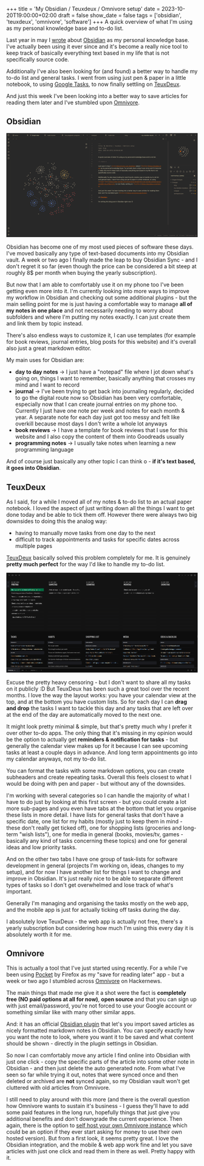 +++
title = 'My Obsidian / Teuxdeux / Omnivore setup'
date = 2023-10-20T19:00:00+02:00
draft = false
show_date = false
tags = ['obsidian', 'teuxdeux', 'omnivore', 'software']
+++
A quick overview of what I'm using as my personal knowledge base and to-do list.

<!--more-->

Last year in may I [wrote](/trying-out-obsidian/) about [Obsidian](https://obsidian.md/) as my personal knowledge base. I've actually been using it ever since and it's become a really nice tool to keep track of basically everything text based in my life that is not specifically source code.

Additionally I've also been looking for (and found) a better way to handle my to-do list and general tasks. I went from using just pen & paper in a little notebook, to using [Google Tasks](https://play.google.com/store/apps/details?id=com.google.android.apps.tasks&hl=de_AT&gl=US), to now finally settling on [TeuxDeux](https://teuxdeux.com/home).

And just this week I've been looking into a better way to save articles for reading them later and I've stumbled upon [Omnivore](https://omnivore.app/home).

## Obsidian

![Obsidian](./obsidian-screenshot.png)

Obsidian has become one of my most used pieces of software these days. I've moved basically any type of text-based documents into my Obsidian vault. A week or two ago I finally made the leap to buy Obsidian Sync - and I don't regret it so far (even though the price can be considered a bit steep at roughly 8$ per month when buying the yearly subscription).

But now that I am able to comfortably use it on my phone too I've been getting even more into it. I'm currently looking into more ways to improve my workflow in Obsidian and checking out some additional plugins - but the main selling point for me is just having a comfortable way to manage **all of my notes in one place** and not necessarily needing to worry about subfolders and where I'm putting my notes exactly. I can just create them and link them by topic instead.

There's also endless ways to customize it, I can use templates (for example for book reviews, journal entries, blog posts for this website) and it's overall also just a great markdown editor.

My main uses for Obsidian are:

- **day to day notes** -> I just have a "notepad" file where I jot down what's going on, things I want to remember, basically anything that crosses my mind and I want to record
- **journal** -> I've been trying to get back into journaling regularly, decided to go the digital route now so Obsidian has been very comfortable, especially now that I can create journal entries on my phone too. Currently I just have one note per week and notes for each month & year. A separate note for each day just got too messy and felt like overkill because most days I don't write a whole lot anyways
- **book reviews** -> I have a template for book reviews that I use for this website and I also copy the content of them into Goodreads usually
- **programming notes** -> I usually take notes when learning a new programming language

And of course just basically any other topic I can think o - **if it's text based, it goes into Obsidian**.

## TeuxDeux

As I said, for a while I moved all of my notes & to-do list to an actual paper notebook. I loved the aspect of just writing down all the things I want to get done today and be able to tick them off. However there were always two big downsides to doing this the analog way:

- having to manually move tasks from one day to the next
- difficult to track appointments and tasks for specific dates across multiple pages

[TeuxDeux](https://teuxdeux.com/home) basically solved this problem completely for me. It is genuinely **pretty much perfect** for the way I'd like to handle my to-do list.

![TeuxDeux](./teuxdeux.png)

Excuse the pretty heavy censoring - but I don't want to share all my tasks on it publicly :D But TeuxDeux has been such a great tool over the recent months. I love the way the layout works: you have your calendar view at the top, and at the bottom you have custom lists. So for each day I can **drag and drop** the tasks I want to tackle this day and any tasks that are left over at the end of the day are automatically moved to the next one.

It might look pretty minimal & simple, but that's pretty much why I prefer it over other to-do apps. The only thing that it's missing in my opinion would be the option to actually get **reminders & notification for tasks** - but generally the calendar view makes up for it because I can see upcoming tasks at least a couple days in advance. And long term appointments go into my calendar anyways, not my to-do list.

You can format the tasks with some markdown options, you can create subheaders and create repeating tasks. Overall this feels closest to what I would be doing with pen and paper - but without any of the downsides.

I'm working with several categories so I can handle the majority of what I have to do just by looking at this first screen - but you could create a lot more sub-pages and you even have tabs at the bottom that let you organise these lists in more detail. I have lists for general tasks that don't have a specific date, one list for my habits (mostly just to keep them in mind - these don't really get ticked off), one for shopping lists (groceries and long-term "wish lists"), one for media in general (books, movies/tv, games - basically any kind of tasks concerning these topics) and one for general ideas and low priority tasks.

And on the other two tabs I have one group of task-lists for software development in general (projects I'm working on, ideas, changes to my setup), and for now I have another list for things I want to change and improve in Obsidian. It's just really nice to be able to separate different types of tasks so I don't get overwhelmed and lose track of what's important.

Generally I'm managing and organising the tasks mostly on the web app, and the mobile app is just for actually ticking off tasks during the day.

I absolutely love TeuxDeux - the web app is actually not free, there's a yearly subscription but considering how much I'm using this every day it is absolutely worth it for me.

## Omnivore

This is actually a tool that I've just started using recently. For a while I've been using [Pocket](https://www.mozilla.org/en-US/firefox/pocket/) by Firefox as my "save for reading later" app - but a week or two ago I stumbled across [Omnivore](https://omnivore.app/) on Hackernews.

The main things that made me give it a shot were the fact is **completely free (NO paid options at all for now)**, **open source** and that you can sign up with just email/password, you're not forced to use your Google account or something similar like with many other similar apps.

And: it has an official [Obsidian plugin](https://github.com/omnivore-app/obsidian-omnivore) that let's you import saved articles as nicely formatted markdown notes in Obsidian. You can specify exactly how you want the note to look, where you want it to be saved and what content should be shown - directly in the plugin settings in Obsidian.

So now I can comfortably move any article I find online into Obsidian with just one click - copy the specific parts of the article into some other note in Obsidian - and then just delete the auto generated note. From what I've seen so far while trying it out, notes that were synced once and then deleted or archived are **not** synced again, so my Obsidian vault won't get cluttered with old articles from Omnivore.

I still need to play around with this more (and there is the overall question how Omnivore wants to sustain it's business - I guess they'll have to add some paid features in the long run, hopefully things that just give you additional benefits and don't downgrade the current experience. Then again, there is the option to [self host your own Omnivore instance](https://blog.omnivore.app/p/deploying-a-minimal-self-hosted-omnivore) which could be an option if they ever start asking for money to use their own hosted version). But from a first look, it seems pretty great. I love the Obsidian integration, and the mobile & web app work fine and let you save articles with just one click and read them in there as well. Pretty happy with it.

